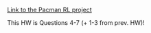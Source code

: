 [Link to the Pacman RL project](http://ai.berkeley.edu/reinforcement.html#Q4)

This HW is Questions 4-7 (+ 1-3 from prev. HW)!
